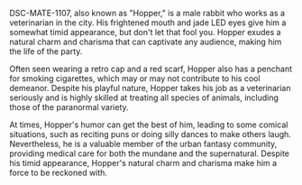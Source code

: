 DSC-MATE-1107, also known as "Hopper," is a male rabbit who works as a veterinarian in the city. His frightened mouth and jade LED eyes give him a somewhat timid appearance, but don't let that fool you. Hopper exudes a natural charm and charisma that can captivate any audience, making him the life of the party.

Often seen wearing a retro cap and a red scarf, Hopper also has a penchant for smoking cigarettes, which may or may not contribute to his cool demeanor. Despite his playful nature, Hopper takes his job as a veterinarian seriously and is highly skilled at treating all species of animals, including those of the paranormal variety.

At times, Hopper's humor can get the best of him, leading to some comical situations, such as reciting puns or doing silly dances to make others laugh. Nevertheless, he is a valuable member of the urban fantasy community, providing medical care for both the mundane and the supernatural. Despite his timid appearance, Hopper's natural charm and charisma make him a force to be reckoned with.